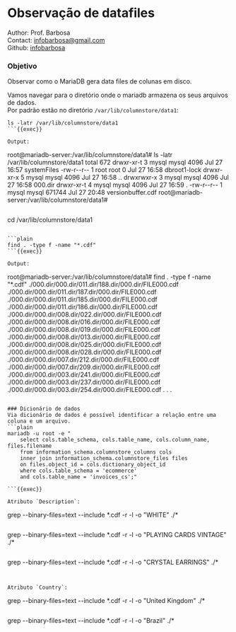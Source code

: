 # Observação de datafiles
Author: Prof. Barbosa<br>
Contact: infobarbosa@gmail.com<br>
Github: [infobarbosa](https://github.com/infobarbosa)

### Objetivo
Observar como o MariaDB gera data files de colunas em disco.

Vamos navegar para o diretório onde o mariadb armazena os seus arquivos de dados.<br>
Por padrão estão no diretório `/var/lib/columnstore/data1`:
```plain
ls -latr /var/lib/columnstore/data1
```{{exec}}

Output:
```
root@mariadb-server:/var/lib/columnstore/data1# ls -latr /var/lib/columnstore/data1
total 672
drwxr-xr-t 3 mysql mysql   4096 Jul 27 16:57 systemFiles
-rw-r--r-- 1 root  root       0 Jul 27 16:58 dbroot1-lock
drwxr-xr-x 5 mysql mysql   4096 Jul 27 16:58 ..
drwxrwxr-x 3 mysql mysql   4096 Jul 27 16:58 000.dir
drwxr-xr-t 4 mysql mysql   4096 Jul 27 16:59 .
-rw-r--r-- 1 mysql mysql 671744 Jul 27 20:48 versionbuffer.cdf
root@mariadb-server:/var/lib/columnstore/data1# 

```

```
cd /var/lib/columnstore/data1
```{{exec}}

```plain
find . -type f -name "*.cdf"
```{{exec}}

Output:
```
root@mariadb-server:/var/lib/columnstore/data1# find . -type f -name "*.cdf"
./000.dir/000.dir/011.dir/188.dir/000.dir/FILE000.cdf
./000.dir/000.dir/011.dir/187.dir/000.dir/FILE000.cdf
./000.dir/000.dir/011.dir/185.dir/000.dir/FILE000.cdf
./000.dir/000.dir/011.dir/186.dir/000.dir/FILE000.cdf
./000.dir/000.dir/008.dir/022.dir/000.dir/FILE000.cdf
./000.dir/000.dir/008.dir/016.dir/000.dir/FILE000.cdf
./000.dir/000.dir/008.dir/019.dir/000.dir/FILE000.cdf
./000.dir/000.dir/008.dir/013.dir/000.dir/FILE000.cdf
./000.dir/000.dir/008.dir/025.dir/000.dir/FILE000.cdf
./000.dir/000.dir/008.dir/028.dir/000.dir/FILE000.cdf
./000.dir/000.dir/007.dir/212.dir/000.dir/FILE000.cdf
./000.dir/000.dir/007.dir/209.dir/000.dir/FILE000.cdf
./000.dir/000.dir/003.dir/241.dir/000.dir/FILE000.cdf
./000.dir/000.dir/003.dir/237.dir/000.dir/FILE000.cdf
./000.dir/000.dir/003.dir/254.dir/000.dir/FILE000.cdf
. . .
```

### Dicionário de dados
Via dicionário de dados é possível identificar a relação entre uma coluna e um arquivo.
```plain
mariadb -u root -e "
    select cols.table_schema, cols.table_name, cols.column_name, files.filename
    from information_schema.columnstore_columns cols 
    inner join information_schema.columnstore_files files 
    on files.object_id = cols.dictionary_object_id
    where cols.table_schema = 'ecommerce'
    and cols.table_name = 'invoices_cs';"

```{{exec}}

Atributo `Description`:
```
grep --binary-files=text --include \*.cdf -r -l -o "WHITE" ./*
```{{exec}}

```
grep --binary-files=text --include \*.cdf -r -l -o "PLAYING CARDS VINTAGE" ./*
```{{exec}}

```
grep --binary-files=text --include \*.cdf -r -l -o "CRYSTAL EARRINGS" ./*
```{{exec}}


Atributo `Country`:
```
grep --binary-files=text --include \*.cdf -r -l -o "United Kingdom" ./*
```{{exec}}

```
grep --binary-files=text --include \*.cdf -r -l -o "Brazil" ./*
```{{exec}}
